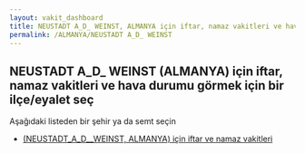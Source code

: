 ```yaml
---
layout: vakit_dashboard
title: NEUSTADT A_D_ WEINST, ALMANYA için iftar, namaz vakitleri ve hava durumu - ilçe/eyalet seç
permalink: /ALMANYA/NEUSTADT A_D_ WEINST
---
```


## NEUSTADT A_D_ WEINST (ALMANYA) için iftar, namaz vakitleri ve hava durumu  görmek için bir ilçe/eyalet seç

Aşağıdaki listeden bir şehir ya da semt seçin

* [ (NEUSTADT_A_D__WEINST, ALMANYA) için iftar ve namaz vakitleri](/ALMANYA/NEUSTADT_A_D__WEINST/)

<script type="text/javascript">
  var GLOBAL_COUNTRY = 'ALMANYA';
  var GLOBAL_CITY = 'NEUSTADT A_D_ WEINST';
  var GLOBAL_STATE = 'NEUSTADT A_D_ WEINST';
</script>
